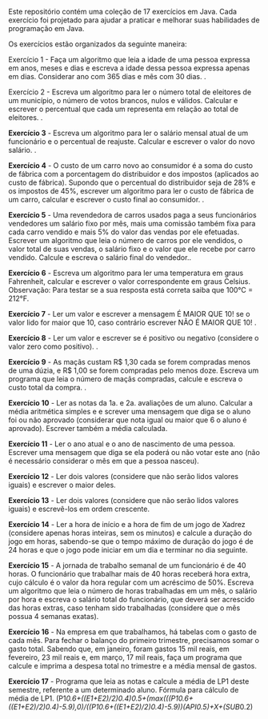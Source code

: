 
Este repositório contém uma coleção de 17 exercícios em Java. Cada exercício foi projetado para ajudar a praticar e melhorar suas habilidades de programação em Java.


Os exercícios estão organizados da seguinte maneira:

 Exercício 1 - Faça um algoritmo que leia a idade de uma pessoa expressa em anos,
 meses e dias e escreva a idade dessa pessoa expressa apenas em dias. Considerar ano
 com 365 dias e mês com 30 dias. .
 
 Exercício 2 - Escreva um algoritmo para ler o número total de eleitores de um município,
  o número de votos brancos, nulos e válidos. Calcular e escrever o percentual que cada um
 representa em relação ao total de eleitores. .

**Exercício 3** - Escreva um algoritmo para ler o salário mensal atual de um funcionário
 e o percentual de reajuste. Calcular e escrever o valor do novo salário. .
 
 **Exercício 4** - O custo de um carro novo ao consumidor é a soma do custo de fábrica com a
 porcentagem do distribuidor e dos impostos (aplicados ao custo de fábrica). Supondo que o
percentual do distribuidor seja de 28% e os impostos de 45%, escrever um algoritmo para ler
 o custo de fábrica de um carro, calcular e escrever o custo final ao consumidor. .
 
 **Exercício 5** - Uma revendedora de carros usados paga a seus funcionários vendedores um
 salário fixo por mês, mais uma comissão também fixa para cada carro vendido e mais 5% do
 valor das vendas por ele efetuadas. Escrever um algoritmo que leia o número de carros por
 ele vendidos, o valor total de suas vendas, o salário fixo e o valor que ele recebe por
 carro vendido. Calcule e escreva o salário final do vendedor..

 **Exercício 6** - Escreva um algoritmo para ler uma temperatura em graus Fahrenheit, calcular
  e escrever o valor correspondente em graus Celsius. Observação: Para testar se a sua resposta
   está correta saiba que 100°C = 212°F.
   
 **Exercício 7** - Ler um valor e escrever a mensagem É MAIOR QUE 10! se o valor lido for maior que
  10, caso contrário escrever NÃO É MAIOR QUE 10! .
  
 **Exercício 8** - Ler um valor e escrever se é positivo ou negativo (considere o valor zero como positivo). .

 **Exercício 9** - As maçãs custam R$ 1,30 cada se forem compradas menos de uma dúzia, e R$ 1,00 se forem
 compradas pelo menos doze. Escreva um programa que leia o número de maçãs compradas, calcule e escreva o
 custo total da compra. .
 
**Exercício 10** - Ler as notas da 1a. e 2a. avaliações de um aluno. Calcular a média aritmética simples e e
 screver uma mensagem que diga se o aluno foi ou não aprovado (considerar que nota igual ou maior que 6 o aluno
 é aprovado). Escrever também a média calculada.
 
**Exercício 11** - Ler o ano atual e o ano de nascimento de uma pessoa. Escrever uma mensagem que diga se ela
poderá ou não votar este ano (não é necessário considerar o mês em que a pessoa nasceu).

**Exercício 12** - Ler dois valores (considere que não serão lidos valores iguais) e escrever o maior deles.

**Exercício 13** - Ler dois valores (considere que não serão lidos valores iguais) e escrevê-los em ordem crescente. 

**Exercício 14** - Ler a hora de início e a hora de fim de um jogo de Xadrez (considere apenas horas inteiras, sem os
 minutos) e calcule a duração do jogo em horas, sabendo-se que o tempo máximo de duração do jogo é de 24 horas e que o
jogo pode iniciar em um dia e terminar no dia seguinte.
 
**Exercício 15** - A jornada de trabalho semanal de um funcionário é de 40 horas. O funcionário que trabalhar mais de
40 horas receberá hora extra, cujo cálculo é o valor da hora regular com um acréscimo de 50%. Escreva um algoritmo que
leia o número de horas trabalhadas em um mês, o salário por hora e escreva o salário total do funcionário, que deverá
 ser acrescido das horas extras, caso tenham sido trabalhadas (considere que o mês possua 4 semanas exatas). 

**Exercício 16** - Na empresa em que trabalhamos, há tabelas com o gasto de cada mês. Para fechar o balanço do primeiro
 trimestre, precisamos somar o gasto total. Sabendo que, em janeiro, foram gastos 15 mil reais, em fevereiro, 23 mil reais
  e, em março, 17 mil reais, faça um programa que calcule e imprima a despesa total no trimestre e a média mensal de gastos.
 
 **Exercício 17** - Programa que leia as notas e calcule a média de LP1 deste semestre, referente a um determinado aluno.
Fórmula para cálculo de média de LP1.
(P1*0.6+((E1+E2)/2)*0.4)*0.5+(max(((P1*0.6+((E1+E2)/2)*0.4)-5.9),0)/((P1*0.6+((E1+E2)/2)*0.4)-5.9))*(API*0.5)+X+(SUB*0.2)
